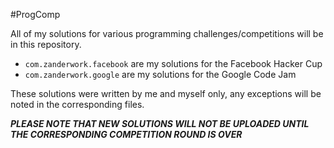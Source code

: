 #ProgComp

All of my solutions for various programming challenges/competitions will be in this repository.

 * `com.zanderwork.facebook` are my solutions for the Facebook Hacker Cup
 * `com.zanderwork.google` are my solutions for the Google Code Jam

These solutions were written by me and myself only, any exceptions will be noted in the corresponding files.

***PLEASE NOTE THAT NEW SOLUTIONS WILL NOT BE UPLOADED UNTIL THE CORRESPONDING COMPETITION ROUND IS OVER***